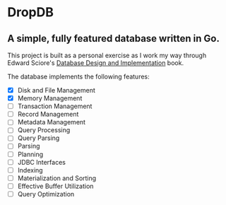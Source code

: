 # DropDB 
## A simple, fully featured database written in Go.
This project is built as a personal exercise as I work my way through Edward Sciore's [Database Design and Implementation](https://link.springer.com/book/10.1007/978-3-030-33836-7) book.

The database implements the following features:
- [x] Disk and File Management
- [x] Memory Management
- [ ] Transaction Management
- [ ] Record Management
- [ ] Metadata Management
- [ ] Query Processing
- [ ] Query Parsing
- [ ] Parsing
- [ ] Planning
- [ ] JDBC Interfaces
- [ ] Indexing
- [ ] Materialization and Sorting
- [ ] Effective Buffer Utilization
- [ ] Query Optimization